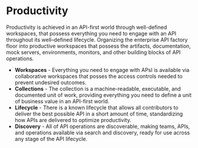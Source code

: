 # Productivity
Productivity is achieved in an API-first world through well-defined workspaces, that possess everything you need to engage with an API throughout its well–defined lifecycle. Organizing the enterprise API factory floor into productive workspaces that possess the artifacts, documentation, mock servers, environments, monitors, and other building blocks of API operations.

- **Workspaces** - Everything you need to engage with APsI is available via collaborative workspaces that posses the access controls needed to prevent undesired outcomes.
- **Collections** - The collection is a machine-readable, executable, and documented unit of work, providing everything you need to define a unit of business value in an API-first world.
- **Lifecycle** - There is a known lifecycle that allows all contributors to deliver the best possible API in a short amount of time, standardizing how APIs are delivered to optimize productivity.
- **Discovery** - All of API operations are discoverable, making teams, APIs, and operations available via search and discovery, ready for use across any stage of the API lifecycle. 